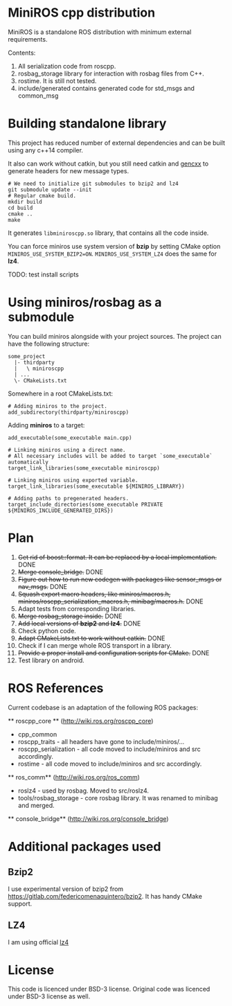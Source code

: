 # MiniROS cpp distribution #

MiniROS is a standalone ROS distribution with minimum external requirements.

Contents:

1. All serialization code from roscpp.
1. rosbag_storage library for interaction with rosbag files from C++.
1. rostime. It is still not tested.
1. include/generated contains generated code for std_msgs and common_msg

# Building standalone library #

This project has reduced number of external dependencies and can be built using any c++14 compiler.

It also can work without catkin, but you still need catkin and [gencxx](https://github.com/dkargin/gencxx) to generate headers for new message types.

```
# We need to initialize git submodules to bzip2 and lz4
git submodule update --init
# Regular cmake build.
mkdir build
cd build
cmake ..
make
```

It generates `libminiroscpp.so` library, that contains all the code inside.

You can force miniros use system version of **bzip** by setting CMake option `MINIROS_USE_SYSTEM_BZIP2=ON`. `MINIROS_USE_SYSTEM_LZ4` does the same for **lz4**.

TODO: test install scripts

# Using miniros/rosbag as a submodule #

You can build miniros alongside with your project sources. The project can have the following structure:

```
some_project
  |- thirdparty
  |   \ miniroscpp
  | ...
  \- CMakeLists.txt
```

Somewhere in a root CMakeLists.txt:

```
# Adding miniros to the project.
add_subdirectory(thirdparty/miniroscpp)
```


Adding **miniros** to a target:

```
add_executable(some_executable main.cpp)

# Linking miniros using a direct name.
# All necessary includes will be added to target `some_executable` automatically
target_link_libraries(some_executable miniroscpp)

# Linking miniros using exported variable.
target_link_libraries(some_executable ${MINIROS_LIBRARY})

# Adding paths to pregenerated headers.
target_include_directories(some_executable PRIVATE ${MINIROS_INCLUDE_GENERATED_DIRS})
```

# Plan #

1. ~~Get rid of boost::format. It can be replaced by a local implementation.~~ DONE
1. ~~Merge console_bridge.~~ DONE
1. ~~Figure out how to run new codegen with packages like sensor_msgs or nav_msgs.~~ DONE
1. ~~Squash export macro headers, like miniros/macros.h, miniros/roscpp_serialization_macros.h, minibag/macros.h.~~ DONE
1. Adapt tests from corresponding libraries.
1. ~~Merge rosbag_storage inside.~~ DONE
1. ~~Add local versions of **bzip2** and **lz4**.~~ DONE
1. Check python code.
1. ~~Adapt CMakeLists.txt to work without catkin.~~ DONE
1. Check if I can merge whole ROS transport in a library.
1. ~~Provide a proper install and configuration scripts for CMake.~~ DONE
1. Test library on android.

# ROS References #

Current codebase is an adaptation of the following ROS packages:

** roscpp_core ** (http://wiki.ros.org/roscpp_core)

 - cpp_common
 - roscpp_traits - all headers have gone to include/miniros/...
 - roscpp_serialization - all code moved to include/miniros and src accordingly.
 - rostime - all code moved to include/miniros and src accordingly.

** ros_comm** (http://wiki.ros.org/ros_comm)

 - roslz4 - used by rosbag. Moved to src/roslz4.
 - tools/rosbag_storage - core rosbag library. It was renamed to minibag and merged.
 
** console_bridge** (http://wiki.ros.org/console_bridge)

# Additional packages used #

## Bzip2 ##

I use experimental version of bzip2 from https://gitlab.com/federicomenaquintero/bzip2. It has handy CMake support.

## LZ4 ##

I am using official [lz4](https://github.com/lz4/lz4.git)

# License #

This code is licenced under BSD-3 license.
Original code was licenced under BSD-3 license as well.
 
